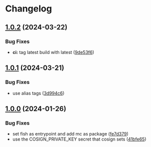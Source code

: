 # Changelog

## [1.0.2](https://github.com/breningham/arch/compare/v1.0.1...v1.0.2) (2024-03-22)


### Bug Fixes

* **ci:** tag latest build with latest ([9de53f6](https://github.com/breningham/arch/commit/9de53f6a7739c549789dd764d891e884debff933))

## [1.0.1](https://github.com/breningham/arch/compare/v1.0.0...v1.0.1) (2024-03-21)


### Bug Fixes

* use alias tags ([3d994c6](https://github.com/breningham/arch/commit/3d994c62a043dd6a164baef026805364ab8b0f22))

## [1.0.0](https://github.com/breningham/arch/releases/tag/v1.0.0) (2024-01-26)

### Bug Fixes

- set fish as entrypoint and add mc as package ([fe7d379](https://github.com/breningham/arch/commit/fe7d379aa608f8e1fda0d1999f145b3a0555a59d))
- use the COSIGN_PRIVATE_KEY secret that cosign sets ([41bfe65](https://github.com/breningham/arch/commit/41bfe6544db6b3dae4c0f2d96a6ea80b8b24de21))
